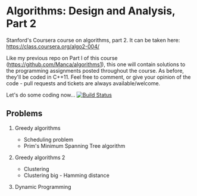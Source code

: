 # Algorithms: Design and Analysis, Part 2
Stanford's Coursera course on algorithms, part 2. It can be taken here: https://class.coursera.org/algo2-004/

Like my previous repo on Part I of this course (https://github.com/Manca/algorithms1), this one will contain solutions to the programming assignments posted throughout the course. As before, they'll be coded in C++11. Feel free to comment, or give your opinion of the code - pull requests and tickets are always available/welcome.

Let's do some coding now...
[![Build Status](https://travis-ci.org/Manca/algorithms2.svg?branch=master)](https://travis-ci.org/Manca/algorithms2)

## Problems
1) Greedy algorithms
   - Scheduling problem
   - Prim's Minimum Spanning Tree algorithm

2) Greedy algorithms 2
   - Clustering
   - Clustering big - Hamming distance
   
3) Dynamic Programming